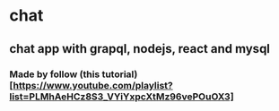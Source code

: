 # chat
## chat app with grapql, nodejs, react and mysql

### Made by follow (this tutorial)[https://www.youtube.com/playlist?list=PLMhAeHCz8S3_VYiYxpcXtMz96vePOuOX3]
